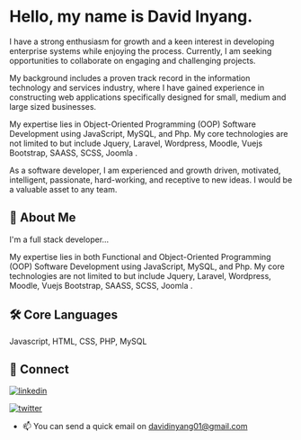 
# Hello, my name is David Inyang.

I have a strong enthusiasm for growth and a keen interest in developing enterprise systems while enjoying the process. Currently, I am seeking opportunities to collaborate on engaging and challenging projects. 

My background includes a proven track record in the information technology and services industry, where I have gained experience in constructing web applications specifically designed for small, medium and large sized businesses. 

My expertise lies in Object-Oriented Programming (OOP) Software Development using JavaScript, MySQL, and Php. My core  technologies are not limited to but include Jquery, Laravel, Wordpress, Moodle, Vuejs Bootstrap, SAASS, SCSS, Joomla .

As a software developer, I am experienced and growth driven, motivated, intelligent, passionate, hard-working, and receptive to new ideas. I would be a valuable asset to any team.
## 🚀 About Me
I'm a full stack developer...

My expertise lies in both Functional and Object-Oriented Programming (OOP) Software Development using JavaScript, MySQL, and Php. My core technologies are not limited to but include Jquery, Laravel, Wordpress, Moodle, Vuejs Bootstrap, SAASS, SCSS, Joomla .
## 🛠 Core Languages
Javascript, HTML, CSS, PHP, MySQL


## 🔗 Connect

[![linkedin](https://img.shields.io/badge/linkedin-0A66C2?style=for-the-badge&logo=linkedin&logoColor=white)](https://www.linkedin.com/in/thedavidinyang/)

[![twitter](https://img.shields.io/badge/twitter-1DA1F2?style=for-the-badge&logo=twitter&logoColor=white)](https://twitter.com/thedavidinyang)

- 📫 You can send a quick email on davidinyang01@gmail.com



<!---
thedavidinyang/thedavidinyang is a ✨ special ✨ repository because its `README.md` (this file) appears on your GitHub profile.
You can click the Preview link to take a look at your changes.
--->
